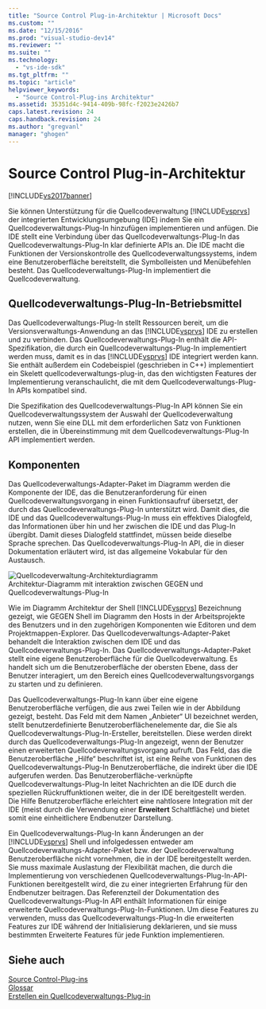 ```yaml
---
title: "Source Control Plug-in-Architektur | Microsoft Docs"
ms.custom: ""
ms.date: "12/15/2016"
ms.prod: "visual-studio-dev14"
ms.reviewer: ""
ms.suite: ""
ms.technology: 
  - "vs-ide-sdk"
ms.tgt_pltfrm: ""
ms.topic: "article"
helpviewer_keywords: 
  - "Source Control-Plug-ins Architektur"
ms.assetid: 35351d4c-9414-409b-98fc-f2023e2426b7
caps.latest.revision: 24
caps.handback.revision: 24
ms.author: "gregvanl"
manager: "ghogen"
---
```

# Source Control Plug-in-Architektur
[!INCLUDE[vs2017banner](../../code-quality/includes/vs2017banner.md)]

Sie können Unterstützung für die Quellcodeverwaltung [!INCLUDE[vsprvs](../../code-quality/includes/vsprvs_md.md)] der integrierten Entwicklungsumgebung \(IDE\) indem Sie ein Quellcodeverwaltungs\-Plug\-In hinzufügen implementieren und anfügen.  Die IDE stellt eine Verbindung über das Quellcodeverwaltungs\-Plug\-In das Quellcodeverwaltungs\-Plug\-In klar definierte APIs an.  Die IDE macht die Funktionen der Versionskontrolle des Quellcodeverwaltungssystems, indem eine Benutzeroberfläche bereitstellt, die Symbolleisten und Menübefehlen besteht.  Das Quellcodeverwaltungs\-Plug\-In implementiert die Quellcodeverwaltung.  
  
## Quellcodeverwaltungs\-Plug\-In\-Betriebsmittel  
 Das Quellcodeverwaltungs\-Plug\-In stellt Ressourcen bereit, um die Versionsverwaltungs\-Anwendung an das [!INCLUDE[vsprvs](../../code-quality/includes/vsprvs_md.md)] IDE zu erstellen und zu verbinden.  Das Quellcodeverwaltungs\-Plug\-In enthält die API\-Spezifikation, die durch ein Quellcodeverwaltungs\-Plug\-In implementiert werden muss, damit es in das [!INCLUDE[vsprvs](../../code-quality/includes/vsprvs_md.md)] IDE integriert werden kann.  Sie enthält außerdem ein Codebeispiel \(geschrieben in C\+\+\) implementiert ein Skelett quellcodeverwaltungs\-plug\-in, das den wichtigsten Features der Implementierung veranschaulicht, die mit dem Quellcodeverwaltungs\-Plug\-In APIs kompatibel sind.  
  
 Die Spezifikation des Quellcodeverwaltungs\-Plug\-In API können Sie ein Quellcodeverwaltungssystem der Auswahl der Quellcodeverwaltung nutzen, wenn Sie eine DLL mit dem erforderlichen Satz von Funktionen erstellen, die in Übereinstimmung mit dem Quellcodeverwaltungs\-Plug\-In API implementiert werden.  
  
## Komponenten  
 Das Quellcodeverwaltungs\-Adapter\-Paket im Diagramm werden die Komponente der IDE, das die Benutzeranforderung für einen Quellcodeverwaltungsvorgang in einen Funktionsaufruf übersetzt, der durch das Quellcodeverwaltungs\-Plug\-In unterstützt wird.  Damit dies, die IDE und das Quellcodeverwaltungs\-Plug\-In muss ein effektives Dialogfeld, das Informationen über hin und her zwischen die IDE und das Plug\-In übergibt.  Damit dieses Dialogfeld stattfindet, müssen beide dieselbe Sprache sprechen.  Das Quellcodeverwaltungs\-Plug\-In API, die in dieser Dokumentation erläutert wird, ist das allgemeine Vokabular für den Austausch.  
  
 ![Quellcodeverwaltung&#45;Architekturdiagramm](../../extensibility/internals/media/vs_sccsdk_plug_in_arch.png "vs\_sccsdk\_plug\_in\_arch")  
Architektur\-Diagramm mit interaktion zwischen GEGEN und Quellcodeverwaltungs\-Plug\-In  
  
 Wie im Diagramm Architektur der Shell [!INCLUDE[vsprvs](../../code-quality/includes/vsprvs_md.md)] Bezeichnung gezeigt, wie GEGEN Shell im Diagramm den Hosts in der Arbeitsprojekte des Benutzers und in den zugehörigen Komponenten wie Editoren und dem Projektmappen\-Explorer.  Das Quellcodeverwaltungs\-Adapter\-Paket behandelt die Interaktion zwischen dem IDE und das Quellcodeverwaltungs\-Plug\-In.  Das Quellcodeverwaltungs\-Adapter\-Paket stellt eine eigene Benutzeroberfläche für die Quellcodeverwaltung.  Es handelt sich um die Benutzeroberfläche der obersten Ebene, dass der Benutzer interagiert, um den Bereich eines Quellcodeverwaltungsvorgangs zu starten und zu definieren.  
  
 Das Quellcodeverwaltungs\-Plug\-In kann über eine eigene Benutzeroberfläche verfügen, die aus zwei Teilen wie in der Abbildung gezeigt, besteht.  Das Feld mit dem Namen „Anbieter“ UI bezeichnet werden, stellt benutzerdefinierte Benutzeroberflächenelemente dar, die Sie als Quellcodeverwaltungs\-Plug\-In\-Ersteller, bereitstellen.  Diese werden direkt durch das Quellcodeverwaltungs\-Plug\-In angezeigt, wenn der Benutzer einen erweiterten Quellcodeverwaltungsvorgang aufruft.  Das Feld, das die Benutzeroberfläche „Hilfe“ beschriftet ist, ist eine Reihe von Funktionen des Quellcodeverwaltungs\-Plug\-In Benutzeroberfläche, die indirekt über die IDE aufgerufen werden.  Das Benutzeroberfläche\-verknüpfte Quellcodeverwaltungs\-Plug\-In leitet Nachrichten an die IDE durch die speziellen Rückruffunktionen weiter, die in der IDE bereitgestellt werden.  Die Hilfe Benutzeroberfläche erleichtert eine nahtlosere Integration mit der IDE \(meist durch die Verwendung einer **Erweitert** Schaltfläche\) und bietet somit eine einheitlichere Endbenutzer Darstellung.  
  
 Ein Quellcodeverwaltungs\-Plug\-In kann Änderungen an der [!INCLUDE[vsprvs](../../code-quality/includes/vsprvs_md.md)] Shell und infolgedessen entweder am Quellcodeverwaltungs\-Adapter\-Paket bzw. der Quellcodeverwaltung Benutzeroberfläche nicht vornehmen, die in der IDE bereitgestellt werden.  Sie muss maximale Auslastung der Flexibilität machen, die durch die Implementierung von verschiedenen Quellcodeverwaltungs\-Plug\-In\-API\-Funktionen bereitgestellt wird, die zu einer integrierten Erfahrung für den Endbenutzer beitragen.  Das Referenzteil der Dokumentation des Quellcodeverwaltungs\-Plug\-In API enthält Informationen für einige erweiterte Quellcodeverwaltungs\-Plug\-In\-Funktionen.  Um diese Features zu verwenden, muss das Quellcodeverwaltungs\-Plug\-In die erweiterten Features zur IDE während der Initialisierung deklarieren, und sie muss bestimmten Erweiterte Features für jede Funktion implementieren.  
  
## Siehe auch  
 [Source Control\-Plug\-ins](../../extensibility/source-control-plug-ins.md)   
 [Glossar](../../extensibility/source-control-plug-in-glossary.md)   
 [Erstellen ein Quellcodeverwaltungs\-Plug\-in](../../extensibility/internals/creating-a-source-control-plug-in.md)